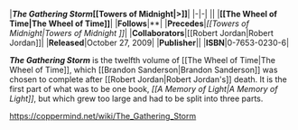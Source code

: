 |***The Gathering Storm*[[Towers of Midnight\|>]]**|
|-|-|
||
|**[[The Wheel of Time\|The Wheel of Time]]**|
|**Follows**|**|
|**Precedes**|*[[Towers of Midnight\|Towers of Midnight ]]*|
|**Collaborators**|[[Robert Jordan\|Robert Jordan]]|
|**Released**|October 27, 2009|
|**Publisher**||
|**ISBN**|0-7653-0230-6|

***The Gathering Storm*** is the twelfth volume of [[The Wheel of Time\|The Wheel of Time]], which [[Brandon Sanderson\|Brandon Sanderson]] was chosen to complete after [[Robert Jordan\|Robert Jordan's]] death. It is the first part of what was to be one book, *[[A Memory of Light\|A Memory of Light]]*, but which grew too large and had to be split into three parts.



https://coppermind.net/wiki/The_Gathering_Storm